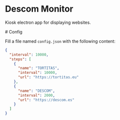 # Descom Monitor

Kiosk electron app for displaying websites.

# Config

Fill a file named `config.json` with the following content:

```json
{
  "interval": 10000,
  "steps": [
    {
      "name": "TORTITAS",
      "interval": 10000,
      "url": "https://tortitas.eu"
    },
    {
      "name": "DESCOM",
      "interval": 2000,
      "url": "https://descom.es"
    }
  ]
}
```
